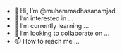 - 👋 Hi, I’m @muhammadhasanamjad
- 👀 I’m interested in ...
- 🌱 I’m currently learning ...
- 💞️ I’m looking to collaborate on ...
- 📫 How to reach me ...

<!---
muhammadhasanamjad/muhammadhasanamjad is a ✨ special ✨ repository because its `README.md` (this file) appears on your GitHub profile.
You can click the Preview link to take a look at your changes.
--->
